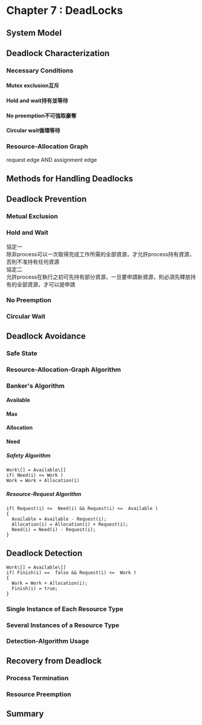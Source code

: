 # Chapter 7 : DeadLocks

## System Model

## Deadlock Characterization
### Necessary Conditions
#### Mutex exclusion互斥
#### Hold and wait持有並等待
#### No preemption不可強取豪奪
#### Circular wait循環等待
### Resource-Allocation Graph
request edge AND assignment edge  

## Methods for Handling Deadlocks

## Deadlock Prevention
### Metual Exclusion
### Hold and Wait
協定一  
除非process可以一次取得完成工作所需的全部資源，才允許process持有資源，否則不准持有任何資源  
協定二  
允許process在執行之初可先持有部分資源，一旦要申請新資源，則必須先釋放持有的全部資源，才可以提申請  
### No Preemption
### Circular Wait

## Deadlock Avoidance
### Safe State
### Resource-Allocation-Graph Algorithm
### Banker's Algorithm
#### Available
#### Max
#### Allocation
#### Need
##### Safety Algorithm
```
Work\[] = Available\[]
if( Need(i) <= Work )
Work = Work + Allocation(i)
```
##### Resource-Request Algorithm
```
if( Request(i) <=  Need(i) && Request(i) <=  Available )
{
  Available = Available - Request(i);
  Allocation(i) = Allocation(i) + Request(i);
  Need(i) = Need(i) - Request(i);
}
```

## Deadlock Detection
```
Work\[] = Available\[]
if( Finish(i) ==  false && Request(i) <=  Work )
{
  Work = Work + Allocation(i);
  Finish(i) = true;
}
```

### Single Instance of Each Resource Type
### Several Instances of a Resource Type
### Detection-Algorithm Usage

## Recovery from Deadlock
### Process Termination
### Resource Preemption

## Summary
